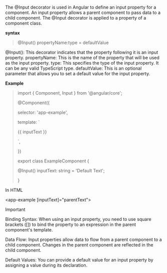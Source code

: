The @Input decorator is used in Angular to define an input property for a component. 
An input property allows a parent component to pass data to a child component. 
The @Input decorator is applied to a property of a component class.

**syntax**

>@Input() propertyName:type = defaultValue
>

@Input(): This decorator indicates that the property following it is an input property.
propertyName: This is the name of the property that will be used as the input property.
type: This specifies the type of the input property. It can be any valid TypeScript type.
defaultValue: This is an optional parameter that allows you to set a default value for the input property.

**Example**

>import { Component, Input } from '@angular/core';
>
>@Component({
>
>  selector: 'app-example',
>
>  template: `
>
>    <p>{{ inputText }}</p>
>
>  `,
>
>})
>
>export class ExampleComponent {
>
>  @Input() inputText: string = 'Default Text';
>
>}

In HTML

<app-example [inputText]="parentText"></app-example>



> [!IMPORTANT]
> Binding Syntax: When using an input property, you need to use square brackets ([]) to bind the property to an expression in the parent component's template.
>
> Data Flow: Input properties allow data to flow from a parent component to a child component. Changes in the parent component are reflected in the child component.
>
> Default Values: You can provide a default value for an input property by assigning a value during its declaration.


